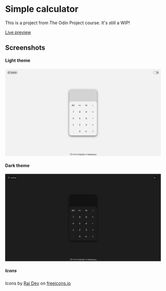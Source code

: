 # Simple calculator
This is a project from The Odin Project course. It's still a WIP!

[Live preview](https://jnacer.github.io/calculator/)

## Screenshots
#### Light theme
![light theme](https://github.com/jnacer/calculator/blob/main/screenshots/light-theme.png?raw=true)

#### Dark theme
![dark theme](https://github.com/jnacer/calculator/blob/main/screenshots/dark-theme.png?raw=true)

##### Icons
Icons by [Raj Dev](https://freeicons.io/profile/714) on [freeicons.io](https://freeicons.io)